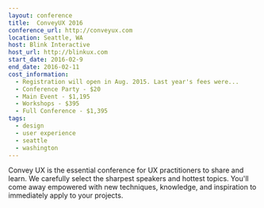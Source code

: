 ```yaml
---
layout: conference
title:  ConveyUX 2016
conference_url: http://conveyux.com
location: Seattle, WA
host: Blink Interactive
host_url: http://blinkux.com
start_date: 2016-02-9
end_date: 2016-02-11
cost_information:
  - Registration will open in Aug. 2015. Last year's fees were...
  - Conference Party - $20
  - Main Event - $1,195
  - Workshops - $395
  - Full Conference - $1,395
tags:
  - design
  - user experience
  - seattle
  - washington
---
```


Convey UX is the essential conference for UX practitioners to share and learn. We carefully
select the sharpest speakers and hottest topics. You'll come away empowered with new techniques,
knowledge, and inspiration to immediately apply to your projects.